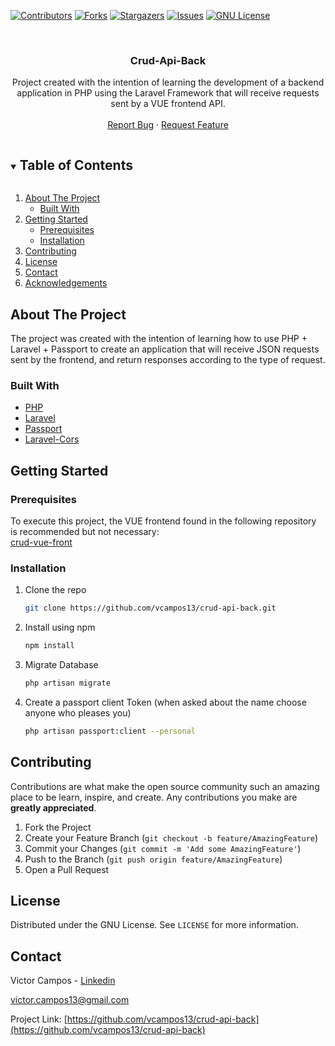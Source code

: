 <!--
*** Thanks for checking out the Best-README-Template. If you have a suggestion
*** that would make this better, please fork the repo and create a pull request
*** or simply open an issue with the tag "enhancement".
*** Thanks again! Now go create something AMAZING! :D
***
***
***
*** To avoid retyping too much info. Do a search and replace for the following:
*** github_username, repo_name, twitter_handle, email, project_title, project_description
-->



<!-- PROJECT SHIELDS -->
<!--
*** I'm using markdown "reference style" links for readability.
*** Reference links are enclosed in brackets [ ] instead of parentheses ( ).
*** See the bottom of this document for the declaration of the reference variables
*** for contributors-url, forks-url, etc. This is an optional, concise syntax you may use.
*** https://www.markdownguide.org/basic-syntax/#reference-style-links
-->
[![Contributors][contributors-shield]][contributors-url]
[![Forks][forks-shield]][forks-url]
[![Stargazers][stars-shield]][stars-url]
[![Issues][issues-shield]][issues-url]
[![GNU License][license-shield]][license-url]


<!-- PROJECT LOGO -->
<br />
<p align="center">
  
  <h3 align="center">Crud-Api-Back</h3>

  <p align="center">
    Project created with the intention of learning the development of a backend application in PHP using the Laravel Framework that will receive requests sent by a VUE frontend API.
    <br />
    <br />
    <!-- <a href="https://github.com/vcampos13/crud-api-back">View Demo</a> -->
    <!-- · -->
    <a href="https://github.com/vcampos13/crud-api-back/issues">Report Bug</a>
    ·
    <a href="https://github.com/vcampos13/crud-api-back/issues">Request Feature</a>
  </p>
</p>



<!-- TABLE OF CONTENTS -->
<details open="open">
  <summary><h2 style="display: inline-block">Table of Contents</h2></summary>
  <ol>
    <li>
      <a href="#about-the-project">About The Project</a>
      <ul>
        <li><a href="#built-with">Built With</a></li>
      </ul>
    </li>
    <li>
      <a href="#getting-started">Getting Started</a>
      <ul>
        <li><a href="#prerequisites">Prerequisites</a></li>
        <li><a href="#installation">Installation</a></li>
      </ul>
    </li>
    <li><a href="#contributing">Contributing</a></li>
    <li><a href="#license">License</a></li>
    <li><a href="#contact">Contact</a></li>
    <li><a href="#acknowledgements">Acknowledgements</a></li>
  </ol>
</details>



<!-- ABOUT THE PROJECT -->
## About The Project

The project was created with the intention of learning how to use PHP + Laravel + Passport to create an application that will receive JSON requests sent by the frontend, and return responses according to the type of request.


### Built With

* [PHP](https://www.php.net/)
* [Laravel](https://laravel.com/)
* [Passport](https://github.com/laravel/passport)
* [Laravel-Cors](https://github.com/fruitcake/laravel-cors)

<!-- GETTING STARTED -->
## Getting Started

### Prerequisites

To execute this project, the VUE frontend found in the following repository is recommended but not necessary:<br>
[crud-vue-front](https://github.com/vcampos13/crud-vue-front/)

### Installation

1. Clone the repo
   ```sh
   git clone https://github.com/vcampos13/crud-api-back.git
   ```
2. Install using npm 
   ```sh
   npm install
   ```
3. Migrate Database 
   ```sh
   php artisan migrate
   ```
4. Create a passport client Token (when asked about the name choose anyone who pleases you)
   ```sh
   php artisan passport:client --personal
   ```
   
   

<!-- CONTRIBUTING -->
## Contributing

Contributions are what make the open source community such an amazing place to be learn, inspire, and create. Any contributions you make are **greatly appreciated**.

1. Fork the Project
2. Create your Feature Branch (`git checkout -b feature/AmazingFeature`)
3. Commit your Changes (`git commit -m 'Add some AmazingFeature'`)
4. Push to the Branch (`git push origin feature/AmazingFeature`)
5. Open a Pull Request



<!-- LICENSE -->
## License

Distributed under the GNU License. See `LICENSE` for more information.


<!-- CONTACT -->
## Contact

Victor Campos - [Linkedin](https://www.linkedin.com/in/vcamposin/)

victor.campos13@gmail.com

Project Link: [https://github.com/vcampos13/crud-api-back](https://github.com/vcampos13/crud-api-back)

<!-- MARKDOWN LINKS & IMAGES -->
<!-- https://www.markdownguide.org/basic-syntax/#reference-style-links -->
[contributors-shield]: https://img.shields.io/github/contributors/vcampos13/crud-api-back
[contributors-url]: https://github.com/vcampos13/crud-api-back/graphs/contributors
[forks-shield]: https://img.shields.io/github/forks/vcampos13/crud-api-back
[forks-url]: https://img.shields.io/github/forks/vcampos13/crud-api-back
[stars-shield]: https://img.shields.io/github/stars/vcampos13/crud-api-back
[stars-url]: https://github.com/vcampos13/crud-api-back/stargazers
[issues-shield]: https://img.shields.io/github/issues/vcampos13/crud-api-back
[issues-url]: https://github.com/vcampos13/crud-api-back/issues
[license-shield]: https://img.shields.io/github/license/vcampos13/crud-api-back
[license-url]: https://github.com/vcampos13/crud-api-back/master/LICENSE.txt